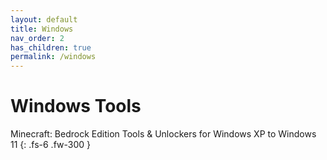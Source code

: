 ```yaml
---
layout: default
title: Windows
nav_order: 2
has_children: true
permalink: /windows
---
```


# Windows Tools

Minecraft: Bedrock Edition Tools & Unlockers for Windows XP to Windows 11
{: .fs-6 .fw-300 }
